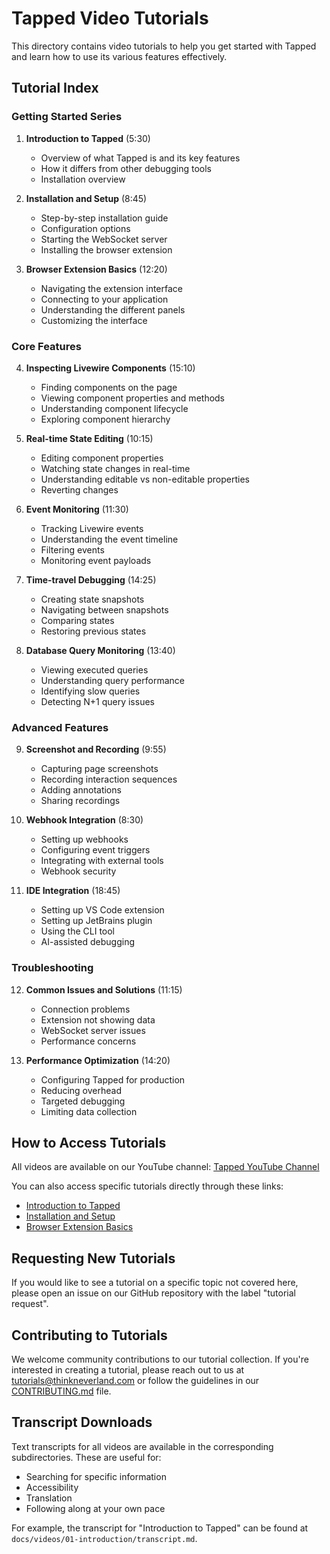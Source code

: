 # Tapped Video Tutorials

This directory contains video tutorials to help you get started with Tapped and learn how to use its various features effectively.

## Tutorial Index

### Getting Started Series

1. **Introduction to Tapped** (5:30)
   - Overview of what Tapped is and its key features
   - How it differs from other debugging tools
   - Installation overview

2. **Installation and Setup** (8:45)
   - Step-by-step installation guide
   - Configuration options
   - Starting the WebSocket server
   - Installing the browser extension

3. **Browser Extension Basics** (12:20)
   - Navigating the extension interface
   - Connecting to your application
   - Understanding the different panels
   - Customizing the interface

### Core Features

4. **Inspecting Livewire Components** (15:10)
   - Finding components on the page
   - Viewing component properties and methods
   - Understanding component lifecycle
   - Exploring component hierarchy

5. **Real-time State Editing** (10:15)
   - Editing component properties
   - Watching state changes in real-time
   - Understanding editable vs non-editable properties
   - Reverting changes

6. **Event Monitoring** (11:30)
   - Tracking Livewire events
   - Understanding the event timeline
   - Filtering events
   - Monitoring event payloads

7. **Time-travel Debugging** (14:25)
   - Creating state snapshots
   - Navigating between snapshots
   - Comparing states
   - Restoring previous states

8. **Database Query Monitoring** (13:40)
   - Viewing executed queries
   - Understanding query performance
   - Identifying slow queries
   - Detecting N+1 query issues

### Advanced Features

9. **Screenshot and Recording** (9:55)
   - Capturing page screenshots
   - Recording interaction sequences
   - Adding annotations
   - Sharing recordings

10. **Webhook Integration** (8:30)
    - Setting up webhooks
    - Configuring event triggers
    - Integrating with external tools
    - Webhook security

11. **IDE Integration** (18:45)
    - Setting up VS Code extension
    - Setting up JetBrains plugin
    - Using the CLI tool
    - AI-assisted debugging

### Troubleshooting

12. **Common Issues and Solutions** (11:15)
    - Connection problems
    - Extension not showing data
    - WebSocket server issues
    - Performance concerns

13. **Performance Optimization** (14:20)
    - Configuring Tapped for production
    - Reducing overhead
    - Targeted debugging
    - Limiting data collection

## How to Access Tutorials

All videos are available on our YouTube channel:
[Tapped YouTube Channel](https://youtube.com/thinkneverland/tapped)

You can also access specific tutorials directly through these links:

- [Introduction to Tapped](https://youtube.com/thinkneverland/tapped/intro)
- [Installation and Setup](https://youtube.com/thinkneverland/tapped/installation)
- [Browser Extension Basics](https://youtube.com/thinkneverland/tapped/extension-basics)

## Requesting New Tutorials

If you would like to see a tutorial on a specific topic not covered here, please open an issue on our GitHub repository with the label "tutorial request".

## Contributing to Tutorials

We welcome community contributions to our tutorial collection. If you're interested in creating a tutorial, please reach out to us at tutorials@thinkneverland.com or follow the guidelines in our [CONTRIBUTING.md](../../CONTRIBUTING.md) file.

## Transcript Downloads

Text transcripts for all videos are available in the corresponding subdirectories. These are useful for:

- Searching for specific information
- Accessibility
- Translation
- Following along at your own pace

For example, the transcript for "Introduction to Tapped" can be found at `docs/videos/01-introduction/transcript.md`.
